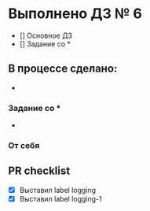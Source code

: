# Выполнено ДЗ № 6
 - [] Основное ДЗ
 - [] Задание со *

## В процессе сделано:
  -

### Задание со *
  -

### От себя

## PR checklist
  - [X] Выставил label logging
  - [X] Выставил label logging-1
